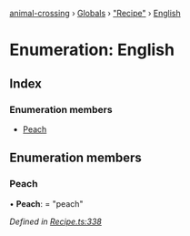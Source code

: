 [animal-crossing](../README.md) › [Globals](../globals.md) › ["Recipe"](../modules/_recipe_.md) › [English](_recipe_.english.md)

# Enumeration: English

## Index

### Enumeration members

* [Peach](_recipe_.english.md#peach)

## Enumeration members

###  Peach

• **Peach**: = "peach"

*Defined in [Recipe.ts:338](https://github.com/Norviah/animal-crossing/blob/37c048c/module/types/Recipe.ts#L338)*
